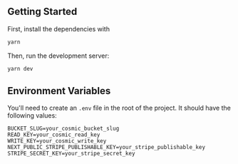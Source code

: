 ## Getting Started

First, install the dependencies with

```bash
yarn
```

Then, run the development server:

```bash
yarn dev
```

## Environment Variables

You'll need to create an `.env` file in the root of the project. It should have the following values:

```env
BUCKET_SLUG=your_cosmic_bucket_slug
READ_KEY=your_cosmic_read_key
WRITE_KEY=your_cosmic_write_key
NEXT_PUBLIC_STRIPE_PUBLISHABLE_KEY=your_stripe_publishable_key
STRIPE_SECRET_KEY=your_stripe_secret_key
```
